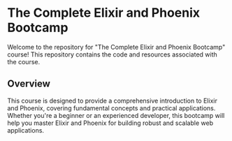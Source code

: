 # The Complete Elixir and Phoenix Bootcamp

Welcome to the repository for "The Complete Elixir and Phoenix Bootcamp" course! This repository contains the code and resources associated with the course.

## Overview

This course is designed to provide a comprehensive introduction to Elixir and Phoenix, covering fundamental concepts and practical applications. Whether you're a beginner or an experienced developer, this bootcamp will help you master Elixir and Phoenix for building robust and scalable web applications.
